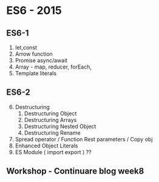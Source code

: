 # ES6 - 2015

## ES6-1

1. let,const
2. Arrow function
3. Promise async/await
4. Array - map, reducer, forEach,
5. Template literals

## ES6-2

6. Destructuring
   1. Destructuring Object
   2. Destructuring Arrays
   3. Destructuring Nested Object
   4. Destructuring Rename
7. Spread operator / Function Rest parameters / Copy obj
8. Enhanced Object Literals
9. ES Module ( import export ) ??

## Workshop - Continuare blog week8
